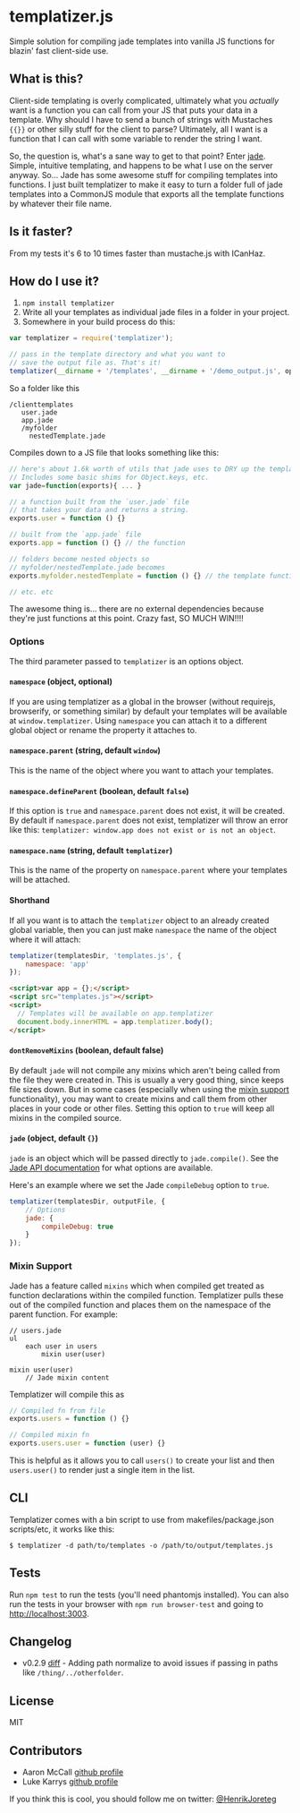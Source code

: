 # templatizer.js

Simple solution for compiling jade templates into vanilla JS functions for blazin' fast client-side use.

## What is this?

Client-side templating is overly complicated, ultimately what you *actually* want is a function you can call from your JS that puts your data in a template. Why should I have to send a bunch of strings with Mustaches `{{}}` or other silly stuff for the client to parse? Ultimately, all I want is a function that I can call with some variable to render the string I want.

So, the question is, what's a sane way to get to that point? Enter [jade](http://jade-lang.com). Simple, intuitive templating, and happens to be what I use on the server anyway. So... Jade has some awesome stuff for compiling templates into functions. I just built templatizer to make it easy to turn a folder full of jade templates into a CommonJS module that exports all the template functions by whatever their file name.

## Is it faster?
From my tests it's 6 to 10 times faster than mustache.js with ICanHaz.

## How do I use it?

1. `npm install templatizer`
1. Write all your templates as individual jade files in a folder in your project.
1. Somewhere in your build process do this:

```js
var templatizer = require('templatizer');

// pass in the template directory and what you want to
// save the output file as. That's it!
templatizer(__dirname + '/templates', __dirname + '/demo_output.js', options);
```

So a folder like this

```
/clienttemplates
   user.jade
   app.jade
   /myfolder
     nestedTemplate.jade
```

Compiles down to a JS file that looks something like this:

```js
// here's about 1.6k worth of utils that jade uses to DRY up the template code a bit.
// Includes some basic shims for Object.keys, etc.
var jade=function(exports){ ... }

// a function built from the `user.jade` file
// that takes your data and returns a string.
exports.user = function () {}

// built from the `app.jade` file
exports.app = function () {} // the function

// folders become nested objects so
// myfolder/nestedTemplate.jade becomes
exports.myfolder.nestedTemplate = function () {} // the template function

// etc. etc
```

The awesome thing is... there are no external dependencies because they're just functions at this point. Crazy fast, SO MUCH WIN!!!!

### Options

The third parameter passed to `templatizer` is an options object.

#### `namespace` (object, optional)

If you are using templatizer as a global in the browser (without requirejs, browserify, or something similar) by default your templates will be available at `window.templatizer`. Using `namespace` you can attach it to a different global object or rename the property it attaches to.

#### `namespace.parent` (string, default `window`)

This is the name of the object where you want to attach your templates.

#### `namespace.defineParent` (boolean, default `false`)

If this option is `true` and `namespace.parent` does not exist, it will be created. By default if `namespace.parent` does not exist, templatizer will throw an error like this: `templatizer: window.app does not exist or is not an object`.

#### `namespace.name` (string, default `templatizer`)

This is the name of the property on `namespace.parent` where your templates will be attached.

#### Shorthand

If all you want is to attach the `templatizer` object to an already created global variable, then you can just make `namespace` the name of the object where it will attach:


```js
templatizer(templatesDir, 'templates.js', {
    namespace: 'app'
});
```

```html
<script>var app = {};</script>
<script src="templates.js"></script>
<script>
  // Templates will be available on app.templatizer
  document.body.innerHTML = app.templatizer.body();
</script>
```

#### `dontRemoveMixins` (boolean, default false)

By default `jade` will not compile any mixins which aren't being called from the file they were created in. This is usually a very good thing, since keeps file sizes down. But in some cases (especially when using the [mixin support](#mixin-support) functionality), you may want to create mixins and call them from other places in your code or other files. Setting this option to `true` will keep all mixins in the compiled source.

#### `jade` (object, default `{}`)

`jade` is an object which will be passed directly to `jade.compile()`. See the [Jade API documentation](http://jade-lang.com/api/) for what options are available.

Here's an example where we set the Jade `compileDebug` option to `true`.

```js
templatizer(templatesDir, outputFile, {
    // Options
    jade: {
        compileDebug: true
    }
});
```

### Mixin Support

Jade has a feature called `mixins` which when compiled get treated as function declarations within the compiled function. Templatizer pulls these out of the compiled function and places them on the namespace of the parent function. For example:

```jade
// users.jade
ul
    each user in users
        mixin user(user)

mixin user(user)
    // Jade mixin content
```

Templatizer will compile this as

```js
// Compiled fn from file
exports.users = function () {}

// Compiled mixin fn
exports.users.user = function (user) {}
```

This is helpful as it allows you to call `users()` to create your list and then `users.user()` to render just a single item in the list.

## CLI

Templatizer comes with a bin script to use from makefiles/package.json scripts/etc, it works like this:

```
$ templatizer -d path/to/templates -o /path/to/output/templates.js
```

## Tests

Run `npm test` to run the tests (you'll need phantomjs installed). You can also run the tests in your browser with `npm run browser-test` and going to [http://localhost:3003](http://localhost:3003).

## Changelog

- v0.2.9 [diff](https://github.com/henrikjoreteg/templatizer/compare/v0.2.8...v0.2.9) - Adding path normalize to avoid issues if passing in paths like `/thing/../otherfolder`.

## License

MIT

## Contributors

- Aaron McCall [github profile](https://github.com/aaronmccall)
- Luke Karrys [github profile](https://github.com/lukekarrys)

If you think this is cool, you should follow me on twitter: [@HenrikJoreteg](http://twitter.com/henrikjoreteg)
